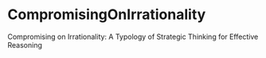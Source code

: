# CompromisingOnIrrationality
Compromising on Irrationality: A Typology of Strategic Thinking for Effective Reasoning
